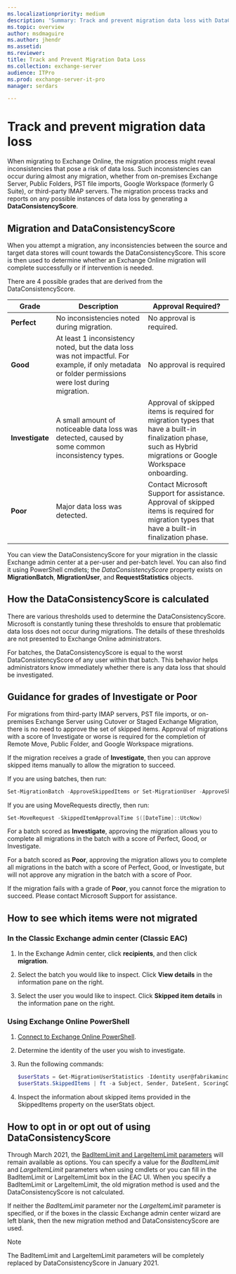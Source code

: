```yaml
---
ms.localizationpriority: medium
description: 'Summary: Track and prevent migration data loss with DataConsistencyScore'
ms.topic: overview
author: msdmaguire
ms.author: jhendr
ms.assetid: 
ms.reviewer: 
title: Track and Prevent Migration Data Loss
ms.collection: exchange-server
audience: ITPro
ms.prod: exchange-server-it-pro
manager: serdars

---
```


# Track and prevent migration data loss

When migrating to Exchange Online, the migration process might reveal inconsistencies that pose a risk of data loss. Such inconsistencies can occur during almost any migration, whether from on-premises Exchange Server, Public Folders, PST file imports, Google Workspace (formerly G Suite), or third-party IMAP servers. The migration process tracks and reports on any possible instances of data loss by generating a **DataConsistencyScore**.

## Migration and DataConsistencyScore

When you attempt a migration, any inconsistencies between the source and target data stores will count towards the DataConsistencyScore. This score is then used to determine whether an Exchange Online migration will complete successfully or if intervention is needed.

There are 4 possible grades that are derived from the DataConsistencyScore.

|Grade|Description|Approval Required?|
|---|---|---|
|**Perfect**|No inconsistencies noted during migration.|No approval is required.|
|**Good**|At least 1 inconsistency noted, but the data loss was not impactful. For example, if only metadata or folder permissions were lost during migration.|No approval is required|
|**Investigate**|A small amount of noticeable data loss was detected, caused by some common inconsistency types.|Approval of skipped items is required for migration types that have a built-in finalization phase, such as Hybrid migrations or Google Workspace onboarding.|
|**Poor**|Major data loss was detected.|Contact Microsoft Support for assistance. Approval of skipped items is required for migration types that have a built-in finalization phase.|

You can view the DataConsistencyScore for your migration in the classic Exchange admin center at a per-user and per-batch level. You can also find it using PowerShell cmdlets; the *DataConsistencyScore* property exists on **MigrationBatch**, **MigrationUser**, and **RequestStatistics** objects.

## How the DataConsistencyScore is calculated

There are various thresholds used to determine the DataConsistencyScore. Microsoft is constantly tuning these thresholds to ensure that problematic data loss does not occur during migrations. The details of these thresholds are not presented to Exchange Online administrators.

For batches, the DataConsistencyScore is equal to the worst DataConsistencyScore of any user within that batch. This behavior helps administrators know immediately whether there is any data loss that should be investigated.

## Guidance for grades of Investigate or Poor

For migrations from third-party IMAP servers, PST file imports, or on-premises Exchange Server using Cutover or Staged Exchange Migration, there is no need to approve the set of skipped items.  Approval of migrations with a score of Investigate or worse is required for the completion of Remote Move, Public Folder, and Google Workspace migrations.

If the migration receives a grade of **Investigate**, then you can approve skipped items manually to allow the migration to succeed.

If you are using batches, then run:

```PowerShell
Set-MigrationBatch -ApproveSkippedItems or Set-MigrationUser -ApproveSkippedItems
```

If you are using MoveRequests directly, then run:

```PowerShell
Set-MoveRequest -SkippedItemApprovalTime $([DateTime]::UtcNow)
```

For a batch scored as **Investigate**, approving the migration allows you to complete all migrations in the batch with a score of Perfect, Good, or Investigate.

For a batch scored as **Poor**, approving the migration allows you to complete all migrations in the batch with a score of Perfect, Good, or Investigate, but will not approve any migration in the batch with a score of Poor.

If the migration fails with a grade of **Poor**, you cannot force the migration to succeed. Please contact Microsoft Support for assistance.

## How to see which items were not migrated

### In the Classic Exchange admin center (Classic EAC)

1. In the Exchange Admin center, click **recipients**, and then click **migration**.

2. Select the batch you would like to inspect. Click **View details** in the information pane on the right.

3. Select the user you would like to inspect. Click **Skipped item details** in the information pane on the right.

### Using Exchange Online PowerShell

1. [Connect to Exchange Online PowerShell](/powershell/exchange/connect-to-exchange-online-powershell).

2. Determine the identity of the user you wish to investigate.

3. Run the following commands:

   ```PowerShell
   $userStats = Get-MigrationUserStatistics -Identity user@fabrikaminc.net -IncludeSkippedItems
   $userStats.SkippedItems | ft -a Subject, Sender, DateSent, ScoringClassifications
   ```

4. Inspect the information about skipped items provided in the SkippedItems property on the userStats object.

## How to opt in or opt out of using DataConsistencyScore

Through March 2021, the [BadItemLimit and LargeItemLimit parameters](/powershell/module/exchange/new-moverequest) will remain available as options. You can specify a value for the *BadItemLimit* and *LargeItemLimit* parameters when using cmdlets or you can fill in the BadItemLimit or LargeItemLimit box in the EAC UI. When you specify a BadItemLimit or LargeItemLimit, the old migration method is used and the DataConsistencyScore is not calculated.

If neither the *BadItemLimit* parameter nor the *LargeItemLimit* parameter is specified, or if the boxes in the classic Exchange admin center wizard are left blank, then the new migration method and DataConsistencyScore are used.

> [!NOTE]
> The BadItemLimit and LargeItemLimit parameters will be completely replaced by DataConsistencyScore in January 2021.